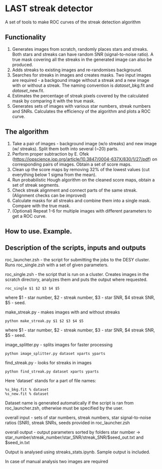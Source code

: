 # LAST streak detector
A set of tools to make ROC curves of the streak detection algorithm

## Functionality
1. Generates images from scratch, randomly places stars and streaks. Both stars and streaks can have random SNR (signal-to-noise ratio). A true mask covering all the streaks in the generated image can also be produced.
2. Adds streaks to existing images and re-randomises background.
3. Searches for streaks in images and creates masks. Two input images are required - a backgound image without a streak and a new image with or without a streak. The naming convention is *dataset*_bkg.fit and *dataset*_new.fit.
4. Estimates the percentage of streak pixels covered by the calculated mask by comparing it with the true mask.
5. Generates sets of images with various star numbers, streak numbers and SNRs. Calculates the efficiency of the algorithm and plots a ROC curve.

## The algorithm
1. Take a pair of images - background image (w/o streaks) and new image (w/ streaks). Split them both into several (~20) parts.
2. Perform proper subtraction by E. Ofek (https://iopscience.iop.org/article/10.3847/0004-637X/830/1/27/pdf) on corresponding pairs of images. Obtain a set of score maps.
3. Clean up the score maps by removing 32% of the lowest values (cut everything below 1 sigma from the mean).
4. Run probabilistic Hough algorithm on the cleaned score maps, obtain a set of streak segments.
5. Check streak alignment and connect parts of the same streak. (Alignment checks can be improved)
6. Calculate masks for all streaks and combine them into a single mask. Compare with the true mask.
7. (Optional) Repeat 1-6 for multiple images with different parameters to get a ROC curve.

## How to use. Example.

## Description of the scripts, inputs and outputs
roc_launcher.zsh - the script for submitting the jobs to the DESY cluster. Runs roc_single.zsh with a set of given parameters.

roc_single.zsh - the script that is run on a cluster. Creates images in the scratch directory, analyzes them and puts the output where requested.
```
roc_single $1 $2 $3 $4 $5
```
where $1 - star number, $2 - streak number, $3 - star SNR, $4 streak SNR, $5 - seed.

make_streak.py - makes images with and without streaks
```
python make_streak.py $1 $2 $3 $4 $5
```
where $1 - star number, $2 - streak number, $3 - star SNR, $4 streak SNR, $5 - seed.

image_splitter.py - splits images for faster processing
```
python image_splitter.py dataset xparts yparts
```

find_streak.py - looks for streaks in images
```
python find_streak.py dataset xparts yparts
```
Here 'dataset' stands for a part of file names:
```
%s_bkg.fit % dataset
%s_new.fit % dataset
```
Dataset name is generated automatically if the script is ran from roc_launcher.zsh, otherwise must be specified by the user.

overall input - sets of star numbers, streak numbers, star signal-to-noise ratios (SNR), streak SNRs, seeds provided in roc_launcher.zsh

overall output - output parameters sorted by folders star number -> star_number/streak_number/star_SNR/streak_SNR/$seed_out.txt and $seed_in.txt



Output is analysed using streaks_stats.ipynb. Sample output is included.

In case of manual analysis two images are required
